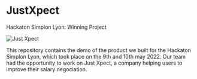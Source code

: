 # JustXpect
Hackaton Simplon Lyon: Winning Project

![Just Xpect](https://media.discordapp.net/attachments/973257909184118856/973328517771190362/Logo_500x500_px_1_-removebg-preview3.png)

This repository contains the demo of the product we built for the Hackaton Simplon Lyon, which took place on the 9th and 10th may 2022.
Our team had the opportunity to work on Just Xpect, a company helping users to improve their salary negociation.

